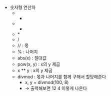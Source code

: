 - 숫자형 연산자
	- +
	- -
	- \*
	- /
	- // : 몫
	- % : 나머지
	- abs(x) : 절대값
	- pow(x, y) : x의 y 제곱
	- x ** y : x의 y 제곱
	- divmod : 몫과 나머지를 함께 구해서 할당해준다
		- x, y = divmod(100, 8)
		- → 출력해보면 12 4 이렇게 나온다